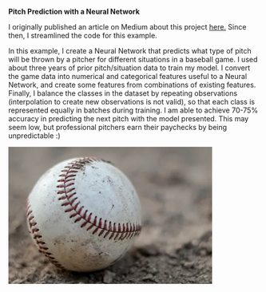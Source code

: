 **Pitch Prediction with a Neural Network**

I originally published an article on Medium about this project [here.](https://medium.com/@bshula/pitch-prediction-with-machine-learning-bb1fd8dbb0ee)  Since then, I streamlined the code for this example.  

In this example, I create a Neural Network that predicts what type of pitch will be thrown by a pitcher for different situations in a baseball game.  I used about three years of prior pitch/situation data to train my model.  I convert the game data into numerical and categorical features useful to a Neural Network, and create some features from combinations of existing features.  Finally, I balance the classes in the dataset by repeating observations (interpolation to create new observations is not valid), so that each class is represented equally in batches during training.  I am able to achieve 70-75% accuracy in predicting the next pitch with the model presented.  This may seem low, but professional pitchers earn their paychecks by being unpredictable :)

![Picture of a baseball](baseball.png)
